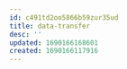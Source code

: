```yaml
---
id: c491td2oo5866b59zur35ud
title: data-transfer
desc: ''
updated: 1690166168601
created: 1690166117916
---
```

